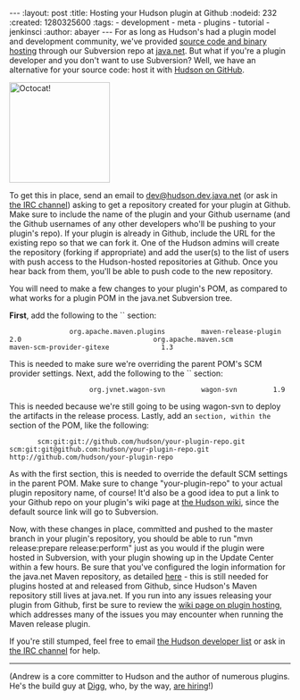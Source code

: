 --- :layout: post :title: Hosting your Hudson plugin at Github :nodeid: 232 :created: 1280325600 :tags: - development - meta - plugins - tutorial - jenkinsci :author: abayer --- For as long as Hudson's had a plugin model and development community, we've provided [source code and binary hosting](http://wiki.hudson-ci.org/display/HUDSON/Hosting+Plugins) through our Subversion repo at [java.net](http://java.net). But what if you're a plugin developer and you don't want to use Subversion? Well, we have an alternative for your source code: host it with [Hudson on GitHub](http://github.com/hudson).

<img src="http://www.hudson-labs.org/sites/default/files/octocat.png" alt="Octocat!" width="180" />  
  
To get this in place, send an email to [dev@hudson.dev.java.net](http://wiki.hudson-ci.org/display/HUDSON/Mailing+List) (or ask in [the IRC channel](http://wiki.hudson-ci.org/display/HUDSON/IRC+Channel)) asking to get a repository created for your plugin at Github. Make sure to include the name of the plugin and your Github username (and the Github usernames of any other developers who'll be pushing to your plugin's repo). If your plugin is already in Github, include the URL for the existing repo so that we can fork it. One of the Hudson admins will create the repository (forking if appropriate) and add the user(s) to the list of users with push access to the Hudson-hosted repositories at Github. Once you hear back from them, you'll be able to push code to the new repository.  
  
You will need to make a few changes to your plugin's POM, as compared to what works for a plugin POM in the java.net Subversion tree.  
  
**First**, add the following to the `` section:  
  
`                org.apache.maven.plugins         maven-release-plugin         2.0                                 org.apache.maven.scm             maven-scm-provider-gitexe             1.3                           `  
  
This is needed to make sure we're overriding the parent POM's SCM provider settings. Next, add the following to the `` section:  
  
`                     org.jvnet.wagon-svn         wagon-svn         1.9            `  
  
This is needed because we're still going to be using wagon-svn to deploy the artifacts in the release process. Lastly, add an `` section, within the `` section of the POM, like the following:  
  
`        scm:git:git://github.com/hudson/your-plugin-repo.git     scm:git:git@github.com:hudson/your-plugin-repo.git     http://github.com/hudson/your-plugin-repo   `  
  
As with the first section, this is needed to override the default SCM settings in the parent POM. Make sure to change "your-plugin-repo" to your actual plugin repository name, of course! It'd also be a good idea to put a link to your Github repo on your plugin's wiki page at [the Hudson wiki](http://wiki.hudson-ci.org), since the default source link will go to Subversion.  
  
Now, with these changes in place, committed and pushed to the master branch in your plugin's repository, you should be able to run "mvn release:prepare release:perform" just as you would if the plugin were hosted in Subversion, with your plugin showing up in the Update Center within a few hours. Be sure that you've configured the login information for the java.net Maven repository, as detailed [here](https://javanettasks.dev.java.net/nonav/maven/config.html) - this is still needed for plugins hosted at and released from Github, since Hudson's Maven repository still lives at java.net. If you run into any issues releasing your plugin from Github, first be sure to review the [wiki page on plugin hosting](http://wiki.hudson-ci.org/display/HUDSON/Hosting+Plugins), which addresses many of the issues you may encounter when running the Maven release plugin.  
  
  
If you're still stumped, feel free to email [the Hudson developer list](http://wiki.hudson-ci.org/display/HUDSON/Mailing+List) or ask in [the IRC channel](http://wiki.hudson-ci.org/display/HUDSON/IRC+Channel) for help.  


---

(Andrew is a core committer to Hudson and the author of numerous plugins. He's the build guy at [Digg](http://digg.com), who, by the way, [are hiring](http://jobs.digg.com/)!)
